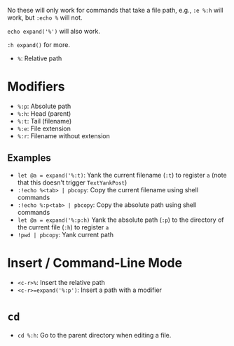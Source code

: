 No these will only work for commands that take a file path, e.g., `:e %:h` will work, but `:echo %` will not.

`echo expand('%')` will also work. 

`:h expand()` for more.

- `%`: Relative path

# Modifiers

- `%:p`: Absolute path
- `%:h`: Head (parent)
- `%:t`: Tail (filename)
- `%:e`: File extension
- `%:r`: Filename without extension

## Examples

- `let @a = expand('%:t)`: Yank the current filename (`:t`) to register `a` (note that this doesn't trigger `TextYankPost`)
- `:!echo %<tab> | pbcopy`: Copy the current filename using shell commands
- `:!echo %:p<tab> | pbcopy`: Copy the absolute path using shell commands
- `let @a = expand('%:p:h)` Yank the absolute path (`:p`) to the directory of the current file (`:h`) to register `a`
- `!pwd | pbcopy`: Yank current path

# Insert / Command-Line Mode

- `<c-r>%`: Insert the relative path
- `<c-r>=expand('%:p')`: Insert a path with a modifier

# `cd`

- `cd %:h`: Go to the parent directory when editing a file.
